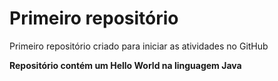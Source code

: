 # Primeiro repositório
Primeiro repositório criado para iniciar as atividades no GitHub

**Repositório contém um Hello World na linguagem Java**

